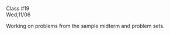 <div class="lecture2">

<div class="column_date">
<p markdown="block">

Class #19 <br>
Wed,11/06

</p>
</div>
<div class="column_materials">
<p markdown="block">


Working on problems from the sample midterm and problem sets.



</p>
</div>

<div class="column_assign">
<p markdown="block">



</p>
</div>

</div>
